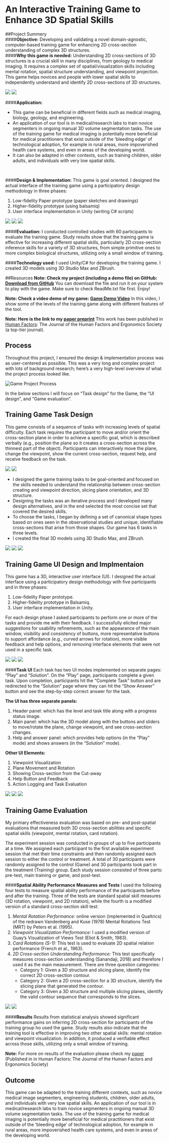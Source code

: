An Interactive Training Game to Enhance 3D Spatial Skills
=========
##Project Summery
<br>
####**Objective:** 
Developing and validating a novel domain-agnostic, computer-based training game for enhancing 2D cross-section understanding of complex 3D structures.
<br>
####**Why this game is needed:**
Understanding 2D cross-sections of 3D structures is a crucial skill in many disciplines, from geology to medical imaging. It requires a complex set of spatial/visualization skills including mental rotation, spatial structure understanding, and viewpoint projection. This game helps novices and people with lower spatial skills to independently understand and identify 2D cross-sections of 3D structures.

![](images/04_animated_ball.gif)
![](images/05_complex.gif)
<br>

####**Application:**
- This game can be beneficial in different fields such as medical imaging, biology, geology, and engineering. 
- An application of our tool is in medical/research labs to train novice segmenters in ongoing manual 3D volume segmentation tasks. The use of the training game for medical imaging is potentially more beneficial for medical practitioners that exist outside of the ‘bleeding edge’ of technological adoption, for example in rural areas, more impoverished health care systems, and even in areas of the developing world.
- It can also be adapted in other contexts, such as training children, older adults, and individuals with very low spatial skills. 
<br>

####**Design & Implementation:**
This game is goal oriented. I designed the actual interface of the training game using a participatory design methodology in three phases: 

1. Low-fidelity Paper prototype (paper sketches and drawings) 
2. Higher-fidelity prototype (using balsamiq)
3. User interface implementation in Unity (writing C# scripts)

![](images/06_Low.png)
![](images/06_Low2.png)
![](images/06_High.png)
<br>

####**Evaluation:**
I conducted controlled studies with 60 participants to evaluate the training game. Study results show that the training game is effective for increasing different spatial skills, particularly 2D cross-section inference skills for a variety of 3D structures, from simple primitive ones to more complex biological structures, utilizing only a small window of training.
<br>

####**Technology used:** 
I used Unity/C# for developing the training game. I created 3D models using 3D Studio Max and ZBrush.
<br>

##Resources
**Note: Check my project (including a demo file) on GitHub: [Download from GitHub](https://github.com/AnahitaS/3DTrainingTool)**
You can download the file and run it on your system to play with the game. Make sure to check ReadMe.txt file first. Enjoy!

**Note: Check a video demo of my game: [Game Demo Video](https://youtu.be/ZDS2W_V0pyA)**
 In this video, I show some of the levels of the training game along with different features of the tool.

**Note: Here is the link to my [paper preprint](https://arxiv.org/pdf/2001.06737)**
This work has been published in [Human Factors](https://journals.sagepub.com/doi/abs/10.1177/00187208211018110): The Journal of the Human Factors and Ergonomics Society (a top-tier journal).


Process
-------
Throughout this project, I ensured the design & implementation process was as user-centered as possible. This was a very long and complex project with lots of background research; here’s a very high-level overview of what the project process looked like.
<p><img src="images/01_DesignProcess1.png" alt="Game Project Process" title="Game Project Process">

In the below sections I will focus on “Task design” for the Game, the “UI design”, and “Game evaluation”.

Training Game Task Design
-------
This game consists of a sequence of tasks with increasing levels of spatial difficulty. Each task requires the participant to move and/or orient the cross-section plane in order to achieve a specific goal, which is described verbally (e.g., position the plane so it creates a cross-section across the thinnest part of the object). Participants can interactively move the plane, change the viewpoint, show the current cross-section, request help, and receive feedback on the task.

![](images/07_Task1.png)
![](images/07_Task2.png)

- I designed the game training tasks to be goal-oriented and focused on the skills needed to understand the relationship between cross-section creating and viewpoint direction, slicing plane orientation, and 3D structure.
- Designing the tasks was an iterative process and I developed many design alternatives, and in the end selected the most concise set that covered the desired skills.
- To choose the tasks, I began by defining a set of canonical shape types based on ones seen in the observational studies and unique, identifiable cross-sections that arise from those shapes. Our game has 6 tasks in three levels.
- I created the final 3D models using 3D Studio Max, and ZBrush.

![](images/07_Catcus_O.gif)
![](images/07_ConeHole.gif)
![](images/07_Mushroom_V.gif)

Training Game UI Design and Implmentaion
-------

This game has a 3D, interactive user interface (UI). I designed the actual interface using a participatory design methodology with five participants and in three phases: 

1. Low-fidelity Paper prototype.
2. Higher-fidelity prototype in Balsamiq.
3. User interface implementation in Unity.

For each design phase I asked participants to perform one or more of the tasks and provide me with their feedback. I successfully elicited major suggestions for usability refinements, such as the appearance of the main window, visibility and consistency of buttons, more representative buttons to support affordance (e.g., curved arrows for rotation), more visible feedback and help options, and removing interface elements that were not used in a specific task.

![](images/06_Low.png)
![](images/06_High.png)
![](images/06_High2.png)


####**Task UI**
Each task has two UI modes implemented on separate pages: “Play” and “Solution”. On the “Play” page, participants complete a given task. Upon completion, participants hit the “Complete Task” button and are redirected to the “Solution” page where they can hit the “Show Answer” button and see the step-by-step correct answer for the task.

**The UI has three separate panels:**
 
1. Header panel: which has the level and task title along with a progress status image.
2. Main panel: which has the 3D model along with the buttons and sliders to move/rotate the plane, change viewpoint, and see cross-section changes. 
3. Help and answer panel: which provides help options (in the “Play” mode) and shows answers (in the “Solution” mode). 

**Other UI Elements:**
1. Viewpoint Visualization
2. Plane Movement and Rotation
3. Showing Cross-section from the Cut-away
4. Help Button and Feedback
5. Action Logging and Task Evaluation

![](images/09_Figure4.jpg)
![](images/09_Figure3.jpg)
![](images/09_Figure5.jpg)


Training Game Evaluation
-------
My primary effectiveness evaluation was based on pre- and post-spatial evaluations that measured both 3D cross-section abilities and specific spatial skills (viewpoint, mental rotation, card rotation).

The experiment session was conducted in groups of up to five participants at a time. We assigned each participant to the first available experiment session that met their time constraints and then randomly assigned each session to either the control or treatment. A total of 30 participants were randomly assigned to the control (Game) and 30 participants took part in the treatment (Training) group. Each study session consisted of three parts: pre-test, main training or game, and post-test.
<br>

####**Spatial Ability Performance Measures and Tests**
I used the following four tests to measure spatial ability performance of the participants before and after the training. Three of the tests are standard spatial skill measures (3D rotation, viewpoint, and 2D rotation), while the fourth is a modified version of a standard cross-section skill test:

1. *Mental Rotation Performance:* online version (implemented in Qualtrics) of the redrawn Vandenberg and Kuse (1978) Mental Rotations Test (MRT) by Peters et al. (1995).
2. *Viewpoint Visualization Performance:* I used a modified version of Guay’s Visualization of Views Test (Eliot & Smith, 1983).
2. *Card Rotations (S-1):* This test is used to evaluate 2D spatial relation performance  (French et al., 1963). 
4. *2D Cross-section Understanding Performance:* This test specifically measures cross-section understanding (Sanandaji, 2018) and therefore I used it as the main measurement. There are three question categories: 
	* Category 1: Given a 3D structure and slicing plane, identify the correct 2D cross-section contour.
	* Category 2: Given a 2D cross-section for a 3D structure, identify the slicing plane that generated the contour.
	* Category 3: Given a 3D structure and multiple slicing planes, identify the valid contour sequence that corresponds to the slices.

![](images/09_Figure6.jpg)
![](images/09_Figure7.jpg)
<br>

####**Results**
Results from statistical analysis showed significant performance gains on inferring 2D cross-section for participants of the training group ho used the game. Study results also indicate that the training tool is effective in improving two other spatial skills: mental rotation and viewpoint visualization. In addition, it produced a verifiable effect across those skills, utilizing only a small window of training. 

**Note:** For more on results of the evaluation please check my [paper](https://arxiv.org/pdf/2001.06737) (Published in in Human Factors: The Journal of the Human Factors and Ergonomics Society)

Outcome
-------
This game can be adapted to the training different contexts, such as novice medical image segmenters, engineering students, children, older adults, and individuals with very low spatial skills.
An application of our tool is in medical/research labs to train novice segmenters in ongoing manual 3D volume segmentation tasks. The use of the training game for medical imaging is potentially more beneficial for medical practitioners that exist outside of the ‘bleeding edge’ of technological adoption, for example in rural areas, more impoverished health care systems, and even in areas of the developing world.